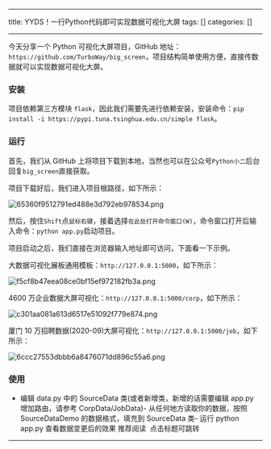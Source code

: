 
--- 
title:  YYDS！一行Python代码即可实现数据可视化大屏 
tags: []
categories: [] 

---
今天分享一个 Python 可视化大屏项目，GitHub 地址：`https://github.com/TurboWay/big_screen`，项目结构简单使用方便，直接传数据就可以实现数据可视化大屏。

### 安装

项目依赖第三方模块 `flask`，因此我们需要先进行依赖安装，安装命令：`pip install -i https://pypi.tuna.tsinghua.edu.cn/simple flask`。

### 运行

首先，我们从 GitHub 上将项目下载到本地，当然也可以在公众号`Python小二`后台回复`big_screen`直接获取。

项目下载好后，我们进入项目根路径，如下所示：

<img src="https://img-blog.csdnimg.cn/img_convert/65360f9512791ed488e3d792eb978534.png" alt="65360f9512791ed488e3d792eb978534.png">

然后，按住`Shift`点`鼠标右键`，接着选择`在此处打开命令窗口(W)`，命令窗口打开后输入命令：`python app.py`启动项目。

项目启动之后，我们直接在浏览器输入地址即可访问，下面看一下示例。

大数据可视化展板通用模板：`http://127.0.0.1:5000`，如下所示：

<img src="https://img-blog.csdnimg.cn/img_convert/f5cf8b47eea08ce0bf15ef972182fb3a.png" alt="f5cf8b47eea08ce0bf15ef972182fb3a.png">

4600 万企业数据大屏可视化：`http://127.0.0.1:5000/corp`，如下所示：

<img src="https://img-blog.csdnimg.cn/img_convert/c301aa081a613d6517e51092f779e874.png" alt="c301aa081a613d6517e51092f779e874.png">

厦门 10 万招聘数据(2020-09)大屏可视化：`http://127.0.0.1:5000/job`，如下所示：

<img src="https://img-blog.csdnimg.cn/img_convert/6ccc27553dbbb6a8476071dd896c55a6.png" alt="6ccc27553dbbb6a8476071dd896c55a6.png">

### 使用
- 编辑 data.py 中的 SourceData 类(或者新增类，新增的话需要编辑 app.py 增加路由，请参考 CorpData/JobData)- 从任何地方读取你的数据，按照 SourceDataDemo 的数据格式，填充到 SourceData 类- 运行 python app.py 查看数据变更后的效果
推荐阅读  点击标题可跳转
- - - - - - - - 